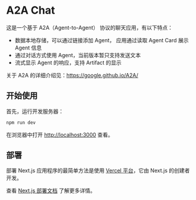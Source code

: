 # A2A Chat

这是一个基于 A2A（Agent-to-Agent） 协议的聊天应用，有以下特点：

* 数据本地存储，可以通过链接添加 Agent， 应用通过读取 Agent Card 展示 Agent 信息
* 通过对话方式使用 Agent，当前版本暂只支持发送文本
* 流式显示 Agent 的响应，支持 Artifact 的显示

关于 A2A 的详细介绍见：https://google.github.io/A2A/

## 开始使用

首先，运行开发服务器：

```bash
npm run dev
```

在浏览器中打开 [http://localhost:3000](http://localhost:3000) 查看。

## 部署

部署 Next.js 应用程序的最简单方法是使用 [Vercel 平台](https://vercel.com/new?utm_medium=default-template&filter=next.js&utm_source=create-next-app&utm_campaign=create-next-app-readme)，它由 Next.js 的创建者开发。

查看 [Next.js 部署文档](https://nextjs.org/docs/app/building-your-application/deploying) 了解更多详情。
